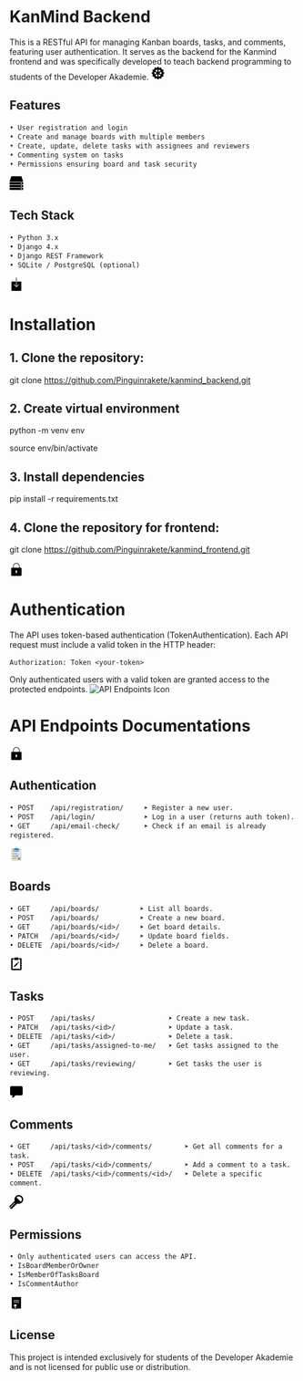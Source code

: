 # KanMind Backend
This is a RESTful API for managing Kanban boards, tasks, and comments, featuring user authentication. It serves as the backend for the Kanmind frontend and was specifically developed to teach backend programming to students of the Developer Akademie. 
![Features Icon](assets/icons/gear.png) 
## Features
    • User registration and login
    • Create and manage boards with multiple members
    • Create, update, delete tasks with assignees and reviewers
    • Commenting system on tasks
    • Permissions ensuring board and task security
![Tech Stack Icon](assets/icons/stack.png)  
## Tech Stack
    • Python 3.x
    • Django 4.x
    • Django REST Framework
    • SQLite / PostgreSQL (optional)
![Installation Icon](assets/icons/download--v1.png)  
# Installation
## 1. Clone the repository:
git clone https://github.com/Pinguinrakete/kanmind_backend.git
## 2. Create virtual environment
python -m venv env

source env/bin/activate

## 3. Install dependencies
pip install -r requirements.txt

## 4. Clone the repository for frontend:
git clone https://github.com/Pinguinrakete/kanmind_frontend.git

![Authentication Icon](assets/icons/lock--v1.png) 
# Authentication
The API uses token-based authentication (TokenAuthentication). 
Each API request must include a valid token in the HTTP header: 

	Authorization: Token <your-token>

Only authenticated users with a valid token are granted access to the protected endpoints. 
![API Endpoints Icon](assets/icons/000000/api.png)  
# API Endpoints Documentations
![Authentication Icon](assets/icons/lock--v1.png)  
## Authentication
    • POST    /api/registration/	 ➤ Register a new user. 
    • POST    /api/login/            ➤ Log in a user (returns auth token). 
    • GET     /api/email-check/      ➤ Check if an email is already registered. 

![Boards Icon](/assets/icons/board.png)  
## Boards
    • GET     /api/boards/	        ➤ List all boards. 
    • POST    /api/boards/          ➤ Create a new board. 
    • GET     /api/boards/<id>/     ➤ Get board details. 
    • PATCH   /api/boards/<id>/     ➤ Update board fields. 
    • DELETE  /api/boards/<id>/     ➤ Delete a board. 

![Tasks Icon](/assets/icons/task.png)  
## Tasks
    • POST    /api/tasks/                  ➤ Create a new task. 
    • PATCH   /api/tasks/<id>/             ➤ Update a task. 
    • DELETE  /api/tasks/<id>/             ➤ Delete a task. 
    • GET     /api/tasks/assigned-to-me/   ➤ Get tasks assigned to the user. 
    • GET     /api/tasks/reviewing/        ➤ Get tasks the user is reviewing. 

![Comments Icon](/assets/icons/comments.png)        
## Comments
    • GET     /api/tasks/<id>/comments/        ➤ Get all comments for a task. 
    • POST    /api/tasks/<id>/comments/        ➤ Add a comment to a task. 
    • DELETE  /api/tasks/<id>/comments/<id>/   ➤ Delete a specific comment. 

![Permissions Icon](assets/icons/key.png)        
## Permissions
    • Only authenticated users can access the API.
    • IsBoardMemberOrOwner
    • IsMemberOfTasksBoard
    • IsCommentAuthor
![License Icon](assets/icons/certificate.png)  
## License
This project is intended exclusively for students of the Developer Akademie and is not licensed for public use or distribution. 